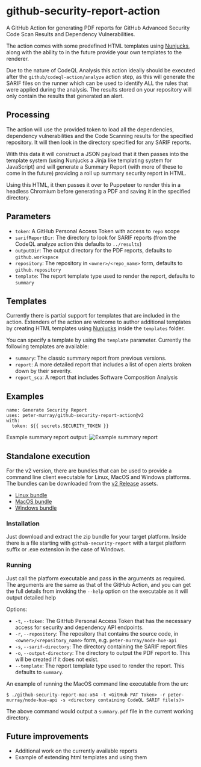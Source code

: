 # github-security-report-action

A GitHub Action for generating PDF reports for GitHub Advanced Security Code Scan Results and Dependency Vulnerabilities.

The action comes with some predefined HTML templates using [Nunjucks](https://mozilla.github.io/nunjucks/templating.html),
along with the ability to in the future provide your own templates to the renderer.

Due to the nature of CodeQL Analysis this action ideally should be executed after the `github/codeql-action/analyze`
action step, as this will generate the SARIF files on the runner which can be used to identify ALL the rules that were
applied during the analysis. The results stored on your repository will only contain the results that generated an alert. 

## Processing

The action will use the provided token to load all the dependencies, dependency vulnerabilities and the Code Scanning
results for the specified repository. It will then look in the directory specified for any SARIF reports.

With this data it will construct a JSON payload that it then passes into the template system (using Nunjucks a Jinja 
like templating system for JavaScript) and will generate a Summary Report (with more of these to come in the future) 
providing a roll up summary security report in HTML.

Using this HTML, it then passes it over to Puppeteer to render this in a headless Chromium before generating a PDF and 
saving it in the specified directory.

## Parameters

* `token`: A GitHub Personal Access Token with access to `repo` scope
* `sarifReportDir`: The directory to look for SARIF reports (from the CodeQL analyze action this defaults to `../results`)
* `outputDir`: The output directory for the PDF reports, defaults to `github.workspace`
* `repository`: The repository in `<owner>/<repo_name>` form, defaults to `github.repository`
* `template`: The report template type used to render the report, defaults to `summary`


## Templates

Currently there is partial support for templates that are included in the action. Extenders of the action are welcome to author
additional templates by creating HTML templates using [Nunjucks](https://mozilla.github.io/nunjucks/templating.html) inside the `templates` folder.

You can specify a template by using the `template` parameter. Currently the following templates are available:
* `summary`: The classic summary report from previous versions.
* `report`: A more detailed report that includes a list of open alerts broken down by their severity.
* `report_sca`: A report that includes Software Composition Analysis


## Examples

```
name: Generate Security Report
uses: peter-murray/github-security-report-action@v2
with:
  token: ${{ secrets.SECURITY_TOKEN }}
```

Example summary report output:
![Example summary report](summary_report_example.png)


## Standalone execution

For the v2 version, there are bundles that can be used to provide a command line client executable for Linux, MacOS and Windows platforms. The bundles can be downloaded from the [v2 Release](https://github.com/peter-murray/github-security-report-action/releases/tag/v2) assets.

* [Linux bundle](https://github.com/peter-murray/github-security-report-action/releases/download/v2/github-security-report-bundle-linux-x64.zip)
* [MacOS bundle](https://github.com/peter-murray/github-security-report-action/releases/download/v2/github-security-report-bundle-mac-x64.zip)
* [Windows bundle](https://github.com/peter-murray/github-security-report-action/releases/download/v2/github-security-report-bundle-windows-x64.zip)

### Installation
Just download and extract the zip bundle for your target platform. Inside there is a file starting with `github-security-report` with a target platform suffix or .exe extension in the case of Windows.

### Running
Just call the platform executable and pass in the arguments as required. The arguments are the same as that of the GitHub Action, and you can get the full details from invoking the `--help` option on the executable as it will output detailed help

Options:
* `-t`, `--token`: The GitHub Personal Access Token that has the necessary access for security and dependency API endpoints.
* `-r`, `--repository`: The repository that contains the source code, in `<owner>/<repository_name>` form, e.g. `peter-murray/node-hue-api`
* `-s`, `--sarif-directory`: The directory containing the SARIF report files
* `-o`, `--output-directory`: The directory to output the PDF report to. This will be created if it does not exist.
* `--template`: The report template type used to render the report. This defaults to `summary`.

An example of running the MacOS command line executable from the un:
```
$ ./github-security-report-mac-x64 -t <GitHub PAT Token> -r peter-murray/node-hue-api -s <directory containing CodeQL SARIF file(s)>
```
The above command would output a `summary.pdf` file in the current working directory.

## Future improvements

* Additional work on the currently available reports
* Example of extending html templates and using them
 
